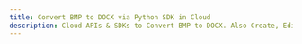 ---title: Convert BMP to DOCX via Python SDK in Clouddescription: Cloud APIs & SDKs to Convert BMP to DOCX. Also Create, Edit & Render Microsoft Word & OpenOffice documents in the Cloud.---